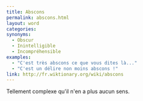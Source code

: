```yaml
---
title: Abscons
permalink: abscons.html
layout: word
categories:
synonyms:
  - Obscur
  - Inintelligible
  - Incompréhensible
examples:
  - "C'est très abscons ce que vous dites là..."
  - "C'est un délire non moins abscons !"
link: http://fr.wiktionary.org/wiki/abscons
---
```


Tellement complexe qu'il n'en a plus aucun sens.

